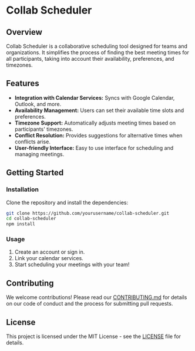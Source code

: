 # Collab Scheduler

## Overview
Collab Scheduler is a collaborative scheduling tool designed for teams and organizations. It simplifies the process of finding the best meeting times for all participants, taking into account their availability, preferences, and timezones.

## Features
- **Integration with Calendar Services:** Syncs with Google Calendar, Outlook, and more.
- **Availability Management:** Users can set their available time slots and preferences.
- **Timezone Support:** Automatically adjusts meeting times based on participants' timezones.
- **Conflict Resolution:** Provides suggestions for alternative times when conflicts arise.
- **User-friendly Interface:** Easy to use interface for scheduling and managing meetings.

## Getting Started
### Installation
Clone the repository and install the dependencies:
```bash
git clone https://github.com/yourusername/collab-scheduler.git
cd collab-scheduler
npm install
```

### Usage
1. Create an account or sign in.
2. Link your calendar services.
3. Start scheduling your meetings with your team!

## Contributing
We welcome contributions! Please read our [CONTRIBUTING.md](CONTRIBUTING.md) for details on our code of conduct and the process for submitting pull requests.

## License
This project is licensed under the MIT License - see the [LICENSE](LICENSE) file for details.